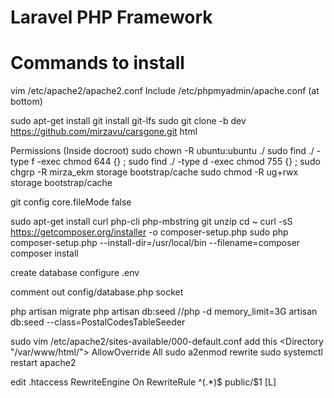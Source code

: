 # Laravel PHP Framework

# Commands to install

vim /etc/apache2/apache2.conf
Include /etc/phpmyadmin/apache.conf  (at bottom)

sudo apt-get install git
install git-lfs
sudo git clone -b dev https://github.com/mirzavu/carsgone.git html

Permissions (Inside docroot)
sudo chown -R ubuntu:ubuntu ./
sudo find ./ -type f -exec chmod 644 {} \;
sudo find ./ -type d -exec chmod 755 {} \;
sudo chgrp -R mirza_ekm storage bootstrap/cache
sudo chmod -R ug+rwx storage bootstrap/cache

git config core.fileMode false

sudo apt-get install curl php-cli php-mbstring git unzip
cd ~
curl -sS https://getcomposer.org/installer -o composer-setup.php
sudo php composer-setup.php --install-dir=/usr/local/bin --filename=composer
composer install



create database
configure .env

comment out config/database.php socket

php artisan migrate
php artisan db:seed
//php -d memory_limit=3G artisan db:seed --class=PostalCodesTableSeeder

sudo vim /etc/apache2/sites-available/000-default.conf
add this
<Directory "/var/www/html/">
        AllowOverride All
        </Directory>
 sudo a2enmod rewrite
 sudo systemctl restart apache2

 edit .htaccess
 <IfModule mod_rewrite.c>
        RewriteEngine On
        RewriteRule ^(.*)$ public/$1 [L]
</IfModule>